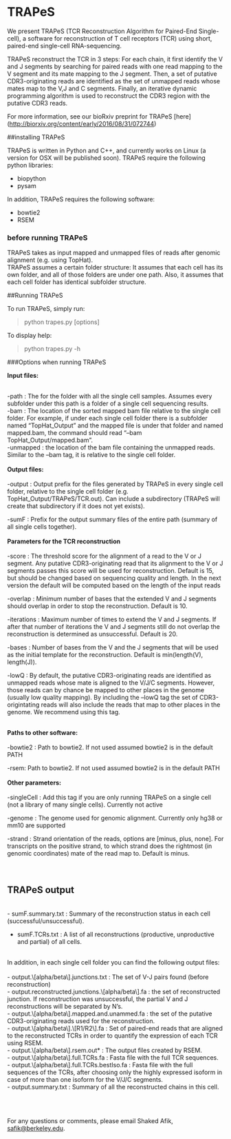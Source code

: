 # TRAPeS

We present TRAPeS (TCR Reconstruction Algorithm for Paired-End Single-cell), a software for reconstruction of T cell receptors (TCR) using short, paired-end single-cell RNA-sequencing. <br />  

TRAPeS reconstruct the TCR in 3 steps: For each chain, it first identify the V and J segments by searching for paired reads with one read mapping to the V segment and its mate mapping to the J segment. Then, a set of putative CDR3-originating reads are identified as the set of unmapped reads whose mates map to the V,J and C segments. Finally, an iterative dynamic programming algorithm is used to reconstruct the CDR3 region with the putative CDR3 reads. <br />  

For more information, see our bioRxiv preprint for TRAPeS [here] (http://biorxiv.org/content/early/2016/08/31/072744)

##installing TRAPeS <br />  

TRAPeS is written in Python and C++, and currently works on Linux (a version for OSX will be published soon). TRAPeS require the following python libraries: <br />  

-	biopython  <br />
-	pysam  <br />

In addition, TRAPeS requires the following software:  <br />

-	bowtie2  <br />
-	RSEM  <br />

### before running TRAPeS  <br />
TRAPeS takes as input mapped and unmapped files of reads after genomic alignment (e.g. using TopHat).<br />
TRAPeS assumes a certain folder structure: It assumes that each cell has its own folder, and all of those folders are under one path. Also, it assumes that each cell folder has identical subfolder structure.<br />

 
##Running TRAPeS <br />

To run TRAPeS, simply run:<br />
 
>python  trapes.py \[options\] <br />

To display help: <br />

>python  trapes.py -h <br />
 
###Options when running TRAPeS <br />

**Input files:** <br />
<br />

-path : The for the folder with all the single cell samples. Assumes every subfolder under this path is a folder of a single cell sequencing results. <br />
-bam : The location of the sorted mapped bam file relative to the single cell folder. For example, if under each single cell folder there is a subfolder named “TopHat\_Output” and the mapped file is under that folder and named mapped.bam, the command should read “–bam TopHat\_Output/mapped.bam”. <br />
-unmapped : the location of the bam file containing the unmapped reads. Similar to the –bam tag, it is relative to the single cell folder. <br />
<br />
**Output files:** <br />
<br />
-output : Output prefix for the files generated by TRAPeS in every single cell folder, relative to the single cell folder (e.g. TopHat_Output/TRAPeS/TCR.out). Can include a subdirectory (TRAPeS will create that subdirectory if it does not yet exists). <br />

-sumF : Prefix for the output summary files of the entire path (summary of all single cells together). <br />
<br />
**Parameters for the TCR reconstruction** <br />
<br />
-score : The threshold score for the alignment of a read to the V or J segment. Any putative CDR3-originating read that its alignment to the V or J segments passes this score will be used for reconstruction. Default is 15, but should be changed based on sequencing quality and length. In the next version the default will be computed based on the length of the input reads <br />

-overlap : Minimum number of bases that the extended V and J segments should overlap in order to stop the reconstruction. Default is 10. <br />

-iterations : Maximum number of times to extend the V and J segments. If after that number of iterations the V and J segments still do not overlap the reconstruction is determined as unsuccessful. Default is 20. <br />  

-bases : Number of bases from the V and the J segments that will be used as the initial template for the reconstruction. Default is min(length(V), length(J)). <br />

-lowQ	 : By default, the putative CDR3-originating reads are identified as unmapped reads whose mate is aligned to the V/J/C segments. However, those reads can by chance be mapped to other places in the genome (usually low quality mapping). By including the –lowQ tag the set of CDR3-origintating reads will also include the reads that map to other places in the genome. We recommend using this tag. <br />
<br />

**Paths to other software:** <br />
<br />
-bowtie2 : Path to bowtie2. If not used assumed bowtie2 is in the default PATH <br />

-rsem: Path to bowtie2. If not used assumed bowtie2 is in the default PATH <br />
<br />
**Other parameters:** <br />
<br />
-singleCell : Add this tag if you are only running TRAPeS on a single cell (not a library of many single cells). Currently not active <br />

-genome : The genome used for genomic alignment. Currently only hg38 or mm10 are supported <br />

-strand : Strand orientation of the reads, options are [minus, plus, none]. For transcripts on the positive strand, to which strand does the rightmost (in genomic coordinates) mate of the read map to. Default is minus. <br />
<br /><br />

## TRAPeS output<br />
<br />
- sumF.summary.txt : Summary of the reconstruction status in each cell (successful/unsuccessful). <br />

- sumF.TCRs.txt : A list of all reconstructions (productive, unproductive and partial) of all cells. <br />
<br />
In addition, in each single cell folder you can find the following output files: <br />
<br />
-	output.\[alpha/beta\].junctions.txt : The set of V-J pairs found (before reconstruction) <br />
-	output.reconstructed.junctions.\[alpha/beta\].fa : the set of reconstructed junction. If reconstruction was unsuccessful, the partial V and J reconstructions will be separated by N’s. <br />
-	output.\[alpha/beta\].mapped.and.unammed.fa : the set of the putative CDR3-originating reads used for the reconstruction.  <br />
-	output.\[alpha/beta\].\[R1/R2\].fa : Set of paired-end reads that are aligned to the reconstructed TCRs in order to quantify the expression of each TCR using RSEM. <br />
-	output.\[alpha/beta\].rsem.out* : The output files created by RSEM. <br />
-	output.\[alpha/beta\].full.TCRs.fa : Fasta file with the full TCR sequences. <br />
-	output.\[alpha/beta\].full.TCRs.bestIso.fa : Fasta file with the full sequences of the TCRs, after choosing only the highly expressed isoform in case of more than one isoform for the V/J/C segments. <br />
-	output.summary.txt : Summary of all the reconstructed chains in this cell. <br />

<br /><br />

For any questions or comments, please email Shaked Afik, safik@berkeley.edu.
